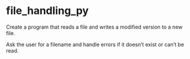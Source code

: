# file_handling_py

Create a program that reads a file and writes a modified version to a new file.

 Ask the user for a filename and handle errors if it doesn’t exist or can’t be read.